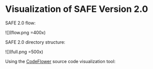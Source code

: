 Visualization of SAFE Version 2.0
===========
SAFE 2.0 flow:

![](flow.png =400x)

SAFE 2.0 directory structure:

![](full.png =500x)

Using the [CodeFlower](http://www.redotheweb.com/CodeFlower) source code visualization tool:

<embed>
    <style type="text/css">
circle.node {
  cursor: pointer;
  stroke: #000;
  stroke-width: .5px;
}
circle.node.directory {
  stroke: #9ecae1;
  stroke-width: 2px;
}
circle.node.collapsed {
  stroke: #555;
}
.nodetext {
  fill: #252929;
  font-weight: bold;
  text-shadow: 0 0 0.2em white;
}
line.link {
  fill: none;
  stroke: #9ecae1;
  stroke-width: 1.5px;
}
    </style>
<div id="visualization"></div>
<script type="text/javascript" src="javascripts/d3/d3.js"></script>
<script type="text/javascript" src="javascripts/d3/d3.geom.js"></script>
<script type="text/javascript" src="javascripts/d3/d3.layout.js"></script>
<script type="text/javascript" src="javascripts/CodeFlower.js"></script>
<script type="text/javascript" src="javascripts/dataConverter.js"></script>
<script type="text/javascript">
var currentCodeFlower;
var createCodeFlower = function(json) {
  // remove previous flower to save memory
  if (currentCodeFlower) currentCodeFlower.cleanup();
  // adapt layout size to the total number of elements
  var total = countElements(json);
  w = parseInt(Math.sqrt(total) * 40, 10);
  h = parseInt(Math.sqrt(total) * 40, 10);
  // create a new CodeFlower
  currentCodeFlower = new CodeFlower("#visualization", w, h).update(json);
};
d3.json('data.json', createCodeFlower);
</script>
</embed>
